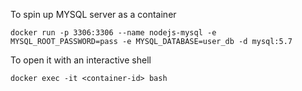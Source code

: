 To spin up MYSQL server as a container

```docker run -p 3306:3306 --name nodejs-mysql -e MYSQL_ROOT_PASSWORD=pass -e MYSQL_DATABASE=user_db -d mysql:5.7```

To open it with an interactive shell

```docker exec -it <container-id> bash```
